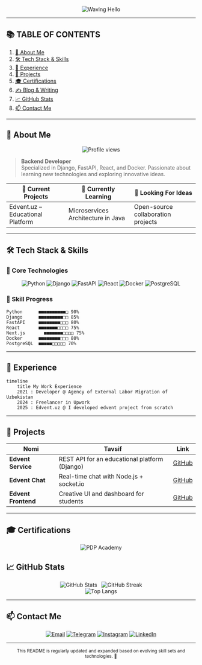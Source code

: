 <!-- ==========================================
   🎨 Animated Gradient Header with Wave
========================================== -->
<p align="center">
  <img src="https://capsule-render.vercel.app/api?type=waving&color=gradient&height=300&section=header&text=Hello,%2C%20I am Dilshod%20🤝&fontSize=48&animation=twinkle" alt="Waving Hello" />
</p>

---

## 📚 TABLE OF CONTENTS
1. [👤 About Me](#-about-me)  
2. [🛠️ Tech Stack & Skills](#️-tech-stack--skills)  
3. [💼 Experience](#-experience)  
4. [🚀 Projects](#-projects)  
5. [🎓 Certifications](#-certifications)  
6. [✍️ Blog & Writing](#️-blog--writing)  
7. [📈 GitHub Stats](#-github-stats)  
8. [📫 Contact Me](#-contact-me)  

---

## 👤 About Me
<p align="center">
  <img src="https://komarev.com/ghpvc/?username=dilshod1405&style=flat-square" alt="Profile views" />
</p>

> **Backend Developer**  
> Specialized in Django, FastAPI, React, and Docker. Passionate about learning new technologies and exploring innovative ideas.

| 🔭 Current Projects              | 🌱 Currently Learning               | 🤔 Looking For Ideas                |
|----------------------------------|-------------------------------------|-------------------------------------|
| Edvent.uz – Educational Platform | Microservices Architecture in Java  | Open-source collaboration projects |

---

## 🛠️ Tech Stack & Skills

### 🔧 Core Technologies
<p align="center">
  <img src="https://img.shields.io/badge/Python-90%25-3776AB?style=flat-square&logo=python" alt="Python" />
  <img src="https://img.shields.io/badge/Django-85%25-092E20?style=flat-square&logo=django" alt="Django" />
  <img src="https://img.shields.io/badge/FastAPI-80%25-009688?style=flat-square&logo=fastapi" alt="FastAPI" />
  <img src="https://img.shields.io/badge/React-75%25-61DAFB?style=flat-square&logo=react" alt="React" />
  <img src="https://img.shields.io/badge/Docker-80%25-2496ED?style=flat-square&logo=docker" alt="Docker" />
  <img src="https://img.shields.io/badge/PostgreSQL-70%25-336791?style=flat-square&logo=postgresql" alt="PostgreSQL" />
</p>

### 🔭 Skill Progress
```text
Python      ■■■■■■■■■■□ 90%
Django      ■■■■■■■■■□□ 85%
FastAPI     ■■■■■■■■□□□ 80%
React       ■■■■■■■□□□□ 75%
Next.js       ■■■■■■■□□□□ 75%
Docker      ■■■■■■■■□□□ 80%
PostgreSQL  ■■■■■□□□□□ 70%
```

---

## 💼 Experience

```mermaid
timeline
    title My Work Experience
    2021 : Developer @ Agency of External Labor Migration of Uzbekistan
    2024 : Freelancer in Upwork
    2025 : Edvent.uz @ I developed edvent project from scratch
```

---

## 🚀 Projects

| Nomi                   | Tavsif                                            | Link                                         |
|------------------------|---------------------------------------------------|----------------------------------------------|
| **Edvent Service**     | REST API for an educational platform (Django)     | [GitHub](https://github.com/dilshod1405/edvent-service) |
| **Edvent Chat**     | Real-time chat with Node.js + socket.io     | [GitHub](https://github.com/dilshod1405/edvent-chat) |
| **Edvent Frontend**     | Creative UI and dashboard for students     | [GitHub](https://github.com/dilshod1405/edvent.uz) |

---

## 🎓 Certifications

<p align="center">
  <img src="https://img.shields.io/badge/PDP-Academy-FF5733?style=for-the-badge&logo=PDP" alt="PDP Academy" />
</p>

## 📈 GitHub Stats

<p align="center">
  <img src="https://github-readme-stats.vercel.app/api?username=dilshod1405&show_icons=true&theme=tokyonight&hide_border=true" alt="GitHub Stats" />
  &nbsp;
  <img src="https://github-readme-streak-stats.herokuapp.com/?user=dilshod1405&theme=dark&hide_border=true" alt="GitHub Streak" />
  <br/>
  <img src="https://github-readme-stats.vercel.app/api/top-langs/?username=dilshod1405&layout=compact&theme=tokyonight" alt="Top Langs" />
</p>

---

## 📫 Contact Me

<p align="center">
  <a href="mailto:dilshod@example.com"><img src="https://img.shields.io/badge/Email-Dilshod%40example.com-red?style=flat-square&logo=gmail" alt="Email" /></a>
  <a href="https://t.me/architect_developer"><img src="https://img.shields.io/badge/Telegram-@architect_developer-blue?style=flat-square&logo=telegram" alt="Telegram" /></a>
  <a href="https://www.instagram.com/shod_developer"><img src="https://img.shields.io/badge/Instagram-@shod_developer-blue?style=flat-square&logo=instagram" alt="Instagram" /></a> 
  <a href="https://linkedin.com/in/dilshod-normurodov-0b886824b"><img src="https://img.shields.io/badge/LinkedIn-Dilshod%20Normurodov-0077B5?style=flat-square&logo=linkedin" alt="LinkedIn" /></a>
</p>

---

<p align="center">
  <sub>This README is regularly updated and expanded based on evolving skill sets and technologies. 🚀</sub>
</p>
